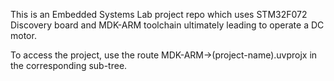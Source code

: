 This is an Embedded Systems Lab project repo which uses STM32F072 Discovery board and MDK-ARM toolchain ultimately leading to operate a DC motor.

To access the project, use the route MDK-ARM->(project-name).uvprojx in the corresponding sub-tree.
